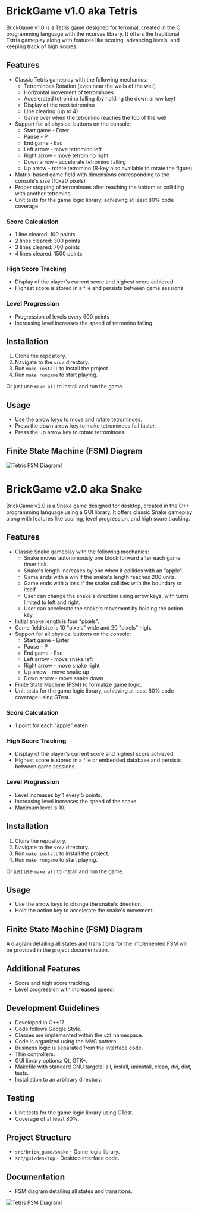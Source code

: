 # BrickGame v1.0 aka Tetris

BrickGame v1.0 is a Tetris game designed for terminal, created in the C programming language with the ncurses library. It offers the traditional Tetris gameplay along with features like scoring, advancing levels, and keeping track of high scores.

## Features

- Classic Tetris gameplay with the following mechanics:
    - Tetrominoes Rotation (even near the walls of the well)
    - Horizontal movement of tetrominoes
    - Accelerated tetromino falling (by holding the down arrow key)
    - Display of the next tetromino
    - Line clearing (up to 4)
    - Game over when the tetromino reaches the top of the well
- Support for all physical buttons on the console:
    - Start game - Enter
    - Pause - P
    - End game - Esc
    - Left arrow - move tetromino left
    - Right arrow - move tetromino right
    - Down arrow - accelerate tetromino falling
    - Up arrow - rotate tetromino (R-key also available to rotate the figure)
- Matrix-based game field with dimensions corresponding to the console's size (10x20 pixels)
- Proper stopping of tetrominoes after reaching the bottom or colliding with another tetromino
- Unit tests for the game logic library, achieving at least 80% code coverage


### Score Calculation

- 1 line cleared: 100 points
- 2 lines cleared: 300 points
- 3 lines cleared: 700 points
- 4 lines cleared: 1500 points

### High Score Tracking

- Display of the player's current score and highest score achieved
- Highest score is stored in a file and persists between game sessions

### Level Progression

- Progression of levels every 600 points
- Increasing level increases the speed of tetromino falling

## Installation

1. Clone the repository.
2. Navigate to the `src/` directory.
3. Run `make install` to install the project.
4. Run `make rungame` to start playing.

Or just use `make all` to install and run the game.

## Usage

- Use the arrow keys to move and rotate tetrominoes.
- Press the down arrow key to make tetrominoes fall faster.
- Press the up arrow key to rotate tetrominoes.

## Finite State Machine (FSM) Diagram

![Tetris FSM Diagram](media/fsm/tetris_fsm.png)!

# BrickGame v2.0 aka Snake

BrickGame v2.0 is a Snake game designed for desktop, created in the C++ programming language using a GUI library. It offers classic Snake gameplay along with features like scoring, level progression, and high score tracking.

## Features

- Classic Snake gameplay with the following mechanics:
    - Snake moves autonomously one block forward after each game timer tick.
    - Snake's length increases by one when it collides with an "apple".
    - Game ends with a win if the snake's length reaches 200 units.
    - Game ends with a loss if the snake collides with the boundary or itself.
    - User can change the snake's direction using arrow keys, with turns limited to left and right.
    - User can accelerate the snake's movement by holding the action key.
- Initial snake length is four "pixels".
- Game field size is 10 "pixels" wide and 20 "pixels" high.
- Support for all physical buttons on the console:
    - Start game - Enter
    - Pause - P
    - End game - Esc
    - Left arrow - move snake left
    - Right arrow - move snake right
    - Up arrow - move snake up
    - Down arrow - move snake down
- Finite State Machine (FSM) to formalize game logic.
- Unit tests for the game logic library, achieving at least 80% code coverage using GTest.

### Score Calculation

- 1 point for each "apple" eaten.

### High Score Tracking

- Display of the player's current score and highest score achieved.
- Highest score is stored in a file or embedded database and persists between game sessions.

### Level Progression

- Level increases by 1 every 5 points.
- Increasing level increases the speed of the snake.
- Maximum level is 10.

## Installation

1. Clone the repository.
2. Navigate to the `src/` directory.
3. Run `make install` to install the project.
4. Run `make rungame` to start playing.

Or just use `make all` to install and run the game.

## Usage

- Use the arrow keys to change the snake's direction.
- Hold the action key to accelerate the snake's movement.

## Finite State Machine (FSM) Diagram

A diagram detailing all states and transitions for the implemented FSM will be provided in the project documentation.

## Additional Features

- Score and high score tracking.
- Level progression with increased speed.

## Development Guidelines

- Developed in C++17.
- Code follows Google Style.
- Classes are implemented within the `s21` namespace.
- Code is organized using the MVC pattern.
- Business logic is separated from the interface code.
- Thin controllers.
- GUI library options: Qt, GTK+.
- Makefile with standard GNU targets: all, install, uninstall, clean, dvi, dist, tests.
- Installation to an arbitrary directory.

## Testing

- Unit tests for the game logic library using GTest.
- Coverage of at least 80%.

## Project Structure

- `src/brick_game/snake` - Game logic library.
- `src/gui/desktop` - Desktop interface code.

## Documentation

- FSM diagram detailing all states and transitions.

![Tetris FSM Diagram](media/fsm/snake_fsm.png)!

